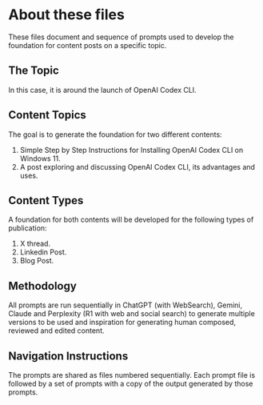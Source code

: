 # About these files
These files document and sequence of prompts used to develop the foundation for content posts on a specific topic.

## The Topic
In this case, it is around the launch of OpenAI Codex CLI.

## Content Topics
The goal is to generate the foundation for two different contents:
1. Simple Step by Step Instructions for Installing OpenAI Codex CLI on Windows 11.
2. A post exploring and discussing OpenAI Codex CLI, its advantages and uses.

## Content Types
A foundation for both contents will be developed for the following types of publication:
1. X thread.
2. Linkedin Post.
3. Blog Post.

## Methodology
All prompts are run sequentially in ChatGPT (with WebSearch), Gemini, Claude and Perplexity (R1 with web and social search) to generate multiple versions to be used and inspiration for generating human composed, reviewed and edited content.

## Navigation Instructions
The prompts are shared as files numbered sequentially.
Each prompt file is followed by a set of prompts with a copy of the output generated by those prompts.


